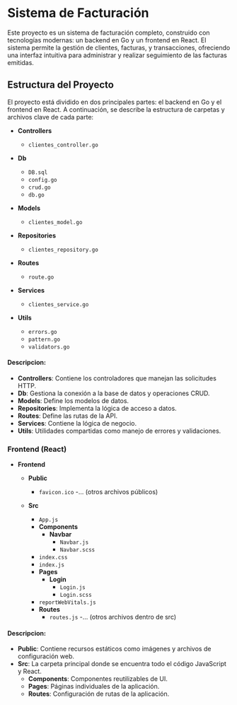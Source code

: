 
# Sistema de Facturación

Este proyecto es un sistema de facturación completo, construido con tecnologías modernas: un backend en Go y un frontend en React. El sistema permite la gestión de clientes, facturas, y transacciones, ofreciendo una interfaz intuitiva para administrar y realizar seguimiento de las facturas emitidas.

## Estructura del Proyecto

El proyecto está dividido en dos principales partes: el backend en Go y el frontend en React. A continuación, se describe la estructura de carpetas y archivos clave de cada parte:

- **Controllers**
  - `clientes_controller.go`

- **Db**
  - `DB.sql`
  - `config.go`
  - `crud.go`
  - `db.go`

- **Models**
  - `clientes_model.go`

- **Repositories**
  - `clientes_repository.go`

- **Routes**
  - `route.go`

- **Services**
  - `clientes_service.go`

- **Utils**
  - `errors.go`
  - `pattern.go`
  - `validators.go`


#### Descripcion:

- **Controllers**: Contiene los controladores que manejan las solicitudes HTTP.
- **Db**: Gestiona la conexión a la base de datos y operaciones CRUD.
- **Models**: Define los modelos de datos.
- **Repositories**: Implementa la lógica de acceso a datos.
- **Routes**: Define las rutas de la API.
- **Services**: Contiene la lógica de negocio.
- **Utils**: Utilidades compartidas como manejo de errores y validaciones.

### Frontend (React)

- **Frontend**

  - **Public**
    - `favicon.ico`
    -... (otros archivos públicos)

  - **Src**
    - `App.js`
    - **Components**
      - **Navbar**
        - `Navbar.js`
        - `Navbar.scss`
    - `index.css`
    - `index.js`
    - **Pages**
      - **Login**
        - `Login.js`
        - `Login.scss`
    - `reportWebVitals.js`
    - **Routes**
      - `routes.js`
    -... (otros archivos dentro de src)

#### Descripcion:

- **Public**: Contiene recursos estáticos como imágenes y archivos de configuración web.
- **Src**: La carpeta principal donde se encuentra todo el código JavaScript y React.
  - **Components**: Componentes reutilizables de UI.
  - **Pages**: Páginas individuales de la aplicación.
  - **Routes**: Configuración de rutas de la aplicación.